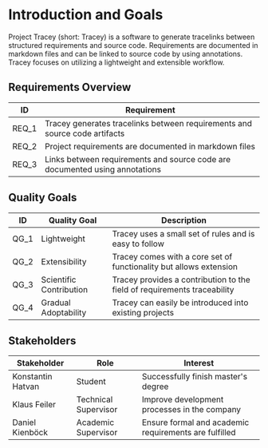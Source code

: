 # Introduction and Goals

Project Tracey (short: Tracey) is a software to generate tracelinks between structured requirements and source code.
Requirements are documented in markdown files and can be linked to source code by using annotations.
Tracey focuses on utilizing a lightweight and extensible workflow.

## Requirements Overview

| ID    | Requirement                                                                 |
| ----- | --------------------------------------------------------------------------- |
| REQ_1 | Tracey generates tracelinks between requirements and source code artifacts  |
| REQ_2 | Project requirements are documented in markdown files                       |
| REQ_3 | Links between requirements and source code are documented using annotations |

## Quality Goals

| ID   | Quality Goal            | Description                                                              |
| ---- | ----------------------- | ------------------------------------------------------------------------ |
| QG_1 | Lightweight             | Tracey uses a small set of rules and is easy to follow                   |
| QG_2 | Extensibility           | Tracey comes with a core set of functionality but allows extension       |
| QG_3 | Scientific Contribution | Tracey provides a contribution to the field of requirements traceability |
| QG_4 | Gradual Adoptability    | Tracey can easily be introduced into existing projects                   |

## Stakeholders

| Stakeholder            | Role                 | Interest                                              |
| ---------------------- | -------------------- | ----------------------------------------------------- |
| Konstantin Hatvan      | Student              | Successfully finish master's degree                   |
| Klaus Feiler           | Technical Supervisor | Improve development processes in the company          |
| Daniel Kienböck        | Academic Supervisor  | Ensure formal and academic requirements are fulfilled |
